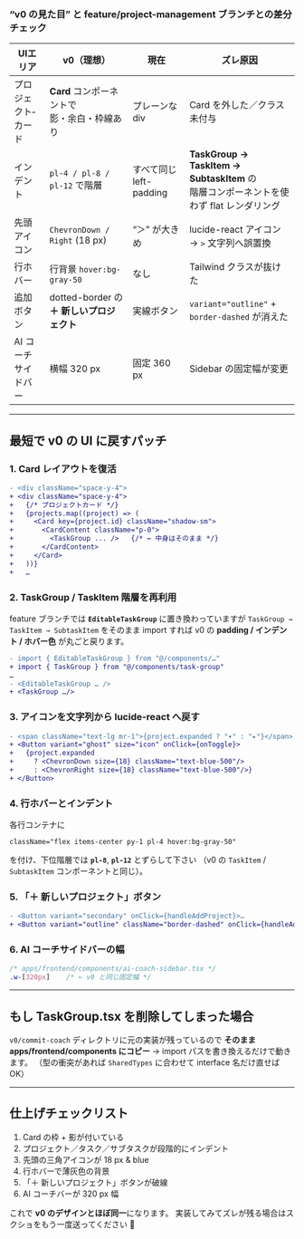 ### “v0 の見た目” と **feature/project-management** ブランチとの差分チェック

| UIエリア       | v0（理想）                          | 現在                 | ズレ原因                                                                  |
| ----------- | ------------------------------- | ------------------ | --------------------------------------------------------------------- |
| プロジェクト‐カード  | **Card** コンポーネントで<br>影・余白・枠線あり  | プレーンな div          | Card を外した／クラス未付与                                                      |
| インデント       | `pl-4 / pl-8 / pl-12` で階層       | すべて同じ left-padding | **TaskGroup → TaskItem → SubtaskItem** の<br>階層コンポーネントを使わず flat レンダリング |
| 先頭アイコン      | `ChevronDown / Right` (18 px)   | “＞” が大きめ           | lucide-react アイコン → `>` 文字列へ誤置換                                       |
| 行ホバー        | 行背景 `hover:bg-gray-50`          | なし                 | Tailwind クラスが抜けた                                                      |
| 追加ボタン       | dotted-border の **＋ 新しいプロジェクト** | 実線ボタン              | `variant="outline"` + `border-dashed` が消えた                            |
| AI コーチサイドバー | 横幅 320 px                       | 固定 360 px          | Sidebar の固定幅が変更                                                       |

---

## 最短で **v0 の UI** に戻すパッチ

### 1. Card レイアウトを復活

```diff
- <div className="space-y-4">
+ <div className="space-y-4">
+   {/* プロジェクトカード */}
+   {projects.map((project) => (
+     <Card key={project.id} className="shadow-sm">
+       <CardContent className="p-0">
+         <TaskGroup ... />   {/* ← 中身はそのまま */}
+       </CardContent>
+     </Card>
+   ))}
+   …
```

### 2. TaskGroup / TaskItem 階層を再利用

feature ブランチでは **`EditableTaskGroup`** に置き換わっていますが
`TaskGroup → TaskItem → SubtaskItem` をそのまま import すれば
v0 の **padding / インデント / ホバー色** が丸ごと戻ります。

```diff
- import { EditableTaskGroup } from "@/components/…"
+ import { TaskGroup } from "@/components/task-group"
…
- <EditableTaskGroup … />
+ <TaskGroup …/>
```

### 3. アイコンを文字列から lucide-react へ戻す

```diff
- <span className="text-lg mr-1">{project.expanded ? "▾" : "▸"}</span>
+ <Button variant="ghost" size="icon" onClick={onToggle}>
+   {project.expanded
+     ? <ChevronDown size={18} className="text-blue-500"/>
+     : <ChevronRight size={18} className="text-blue-500"/>}
+ </Button>
```

### 4. 行ホバーとインデント

各行コンテナに

```tsx
className="flex items-center py-1 pl-4 hover:bg-gray-50"
```

を付け、下位階層では **`pl-8`**, **`pl-12`** とずらして下さい
（v0 の `TaskItem` / `SubtaskItem` コンポーネントと同じ）。

### 5. 「＋ 新しいプロジェクト」ボタン

```diff
- <Button variant="secondary" onClick={handleAddProject}>…
+ <Button variant="outline" className="border-dashed" onClick={handleAddProject}>
```

### 6. AI コーチサイドバーの幅

```css
/* apps/frontend/components/ai-coach-sidebar.tsx */
.w-[320px]    /* ← v0 と同じ固定幅 */
```

---

## もし **TaskGroup.tsx** を削除してしまった場合

`v0/commit-coach` ディレクトリに元の実装が残っているので
**そのまま apps/frontend/components にコピー** → import パスを書き換えるだけで動きます。
（型の衝突があれば `SharedTypes` に合わせて interface 名だけ直せば OK）

---

## 仕上げチェックリスト

1. Card の枠 + 影が付いている
2. プロジェクト／タスク／サブタスクが段階的にインデント
3. 先頭の三角アイコンが 18 px & blue
4. 行ホバーで薄灰色の背景
5. 「＋ 新しいプロジェクト」ボタンが破線
6. AI コーチバーが 320 px 幅

これで **v0 のデザインとほぼ同一**になります。
実装してみてズレが残る場合はスクショをもう一度送ってください 🙌
